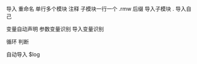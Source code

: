 导入
  重命名
  单行多个模块
  注释
  子模块一行一个
  .rmw 后缀
  导入子模块 . 导入自己

变量自动声明
  参数变量识别
  导入变量识别

循环
判断


自动导入 $log
